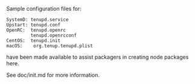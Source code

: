 Sample configuration files for:
```
SystemD: tenupd.service
Upstart: tenupd.conf
OpenRC:  tenupd.openrc
         tenupd.openrcconf
CentOS:  tenupd.init
macOS:    org.tenup.tenupd.plist
```
have been made available to assist packagers in creating node packages here.

See doc/init.md for more information.
